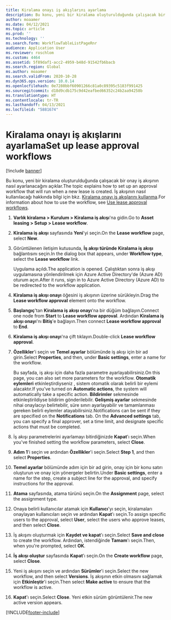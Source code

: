 ```yaml
---
title: Kiralama onayı iş akışlarını ayarlama
description: Bu konu, yeni bir kiralama oluşturulduğunda çalışacak bir onay iş akışının nasıl ayarlanacağını açıklar.
author: moaamer
ms.date: 04/12/2021
ms.topic: article
ms.prod: ''
ms.technology: ''
ms.search.form: WorkflowTableListPageRnr
audience: Application User
ms.reviewer: roschlom
ms.custom: 4464
ms.assetid: 5f89daf1-acc2-4959-b48d-91542fb6bacb
ms.search.region: Global
ms.author: moaamer
ms.search.validFrom: 2020-10-28
ms.dyn365.ops.version: 10.0.14
ms.openlocfilehash: 0e7280bbf60901266c81a0c89395c5183f991425
ms.sourcegitcommit: d18d9cdb175c9d42eafbed66352c24b2aa94258b
ms.translationtype: HT
ms.contentlocale: tr-TR
ms.lasthandoff: 04/13/2021
ms.locfileid: "5881674"
---
```

# <a name="set-up-lease-approval-workflows"></a><span data-ttu-id="bbefb-103">Kiralama onayı iş akışlarını ayarlama</span><span class="sxs-lookup"><span data-stu-id="bbefb-103">Set up lease approval workflows</span></span>

[!include [banner](../includes/banner.md)]

<span data-ttu-id="bbefb-104">Bu konu, yeni bir kiralama oluşturulduğunda çalışacak bir onay iş akışının nasıl ayarlanacağını açıklar.</span><span class="sxs-lookup"><span data-stu-id="bbefb-104">The topic explains how to set up an approval workflow that will run when a new lease is created.</span></span> <span data-ttu-id="bbefb-105">İş akışının nasıl kullanılacağı hakkında bilgi için bkz. [Kiralama onayı iş akışlarını kullanma](use-create-lease-wrkflw.md).</span><span class="sxs-lookup"><span data-stu-id="bbefb-105">For information about how to use the workflow, see [Use lease approval workflows](use-create-lease-wrkflw.md).</span></span> 

1. <span data-ttu-id="bbefb-106">**Varlık kiralama \> Kurulum \> Kiralama iş akışı**'na gidin.</span><span class="sxs-lookup"><span data-stu-id="bbefb-106">Go to **Asset leasing \> Setup \> Lease workflow**.</span></span>
2. <span data-ttu-id="bbefb-107">**Kiralama iş akışı** sayfasında **Yeni**'yi seçin.</span><span class="sxs-lookup"><span data-stu-id="bbefb-107">On the **Lease workflow** page, select **New**.</span></span>
3. <span data-ttu-id="bbefb-108">Görüntülenen iletişim kutusunda, **İş akışı türünde** **Kiralama iş akışı** bağlantısını seçin.</span><span class="sxs-lookup"><span data-stu-id="bbefb-108">In the dialog box that appears, under **Workflow type**, select the **Lease workflow** link.</span></span>

    <span data-ttu-id="bbefb-109">Uygulama açıldı.</span><span class="sxs-lookup"><span data-stu-id="bbefb-109">The application is opened.</span></span> <span data-ttu-id="bbefb-110">Çalıştıktan sonra iş akışı uygulamasına yönlendirilmek için Azure Active Directory'de (Azure AD) oturum açın.</span><span class="sxs-lookup"><span data-stu-id="bbefb-110">After it runs, sign in to Azure Active Directory (Azure AD) to be redirected to the workflow application.</span></span>

4. <span data-ttu-id="bbefb-111">**Kiralama iş akışı onayı** öğesini iş akışının üzerine sürükleyin.</span><span class="sxs-lookup"><span data-stu-id="bbefb-111">Drag the **Lease workflow approval** element onto the workflow.</span></span>
5. <span data-ttu-id="bbefb-112">**Başlangıç**'tan **Kiralama iş akışı onayı**'na bir düğüm bağlayın.</span><span class="sxs-lookup"><span data-stu-id="bbefb-112">Connect one node from **Start** to **Lease workflow approval**.</span></span> <span data-ttu-id="bbefb-113">Ardından **Kiralama iş akışı onayı**'nı **Bitiş**'e bağlayın.</span><span class="sxs-lookup"><span data-stu-id="bbefb-113">Then connect **Lease workflow approval** to **End**.</span></span>
6. <span data-ttu-id="bbefb-114">**Kiralama iş akışı onayı**'na çift tıklayın.</span><span class="sxs-lookup"><span data-stu-id="bbefb-114">Double-click **Lease workflow approval**.</span></span>
7. <span data-ttu-id="bbefb-115">**Özellikler**'i seçin ve **Temel ayarlar** bölümünde iş akışı için bir ad girin.</span><span class="sxs-lookup"><span data-stu-id="bbefb-115">Select **Properties**, and then, under **Basic settings**, enter a name for the workflow.</span></span>

    <span data-ttu-id="bbefb-116">Bu sayfada, iş akışı için daha fazla parametre ayarlayabilirsiniz.</span><span class="sxs-lookup"><span data-stu-id="bbefb-116">On this page, you can also set more parameters for the workflow.</span></span> <span data-ttu-id="bbefb-117">**Otomatik eylemleri** etkinleştirdiyseniz , sistem otomatik olarak belirli bir eylemi alacaktır.</span><span class="sxs-lookup"><span data-stu-id="bbefb-117">If you've turned on **Automatic actions**, the system will automatically take a specific action.</span></span> <span data-ttu-id="bbefb-118">**Bildirimler** sekmesinde etkinleştirildiyse bildirim gönderilebilir. **Gelişmiş ayarlar** sekmesinde nihai onaylacıyı belirtebilir, süre sınırı ayarlayabilir ve tamamlanması gereken belirli eylemler atayabilirsiniz.</span><span class="sxs-lookup"><span data-stu-id="bbefb-118">Notifications can be sent if they are specified on the **Notifications** tab. On the **Advanced settings** tab, you can specify a final approver, set a time limit, and designate specific actions that must be completed.</span></span>

8. <span data-ttu-id="bbefb-119">İş akışı parametrelerini ayarlamayı bitirdiğinizde **Kapat**'ı seçin.</span><span class="sxs-lookup"><span data-stu-id="bbefb-119">When you've finished setting the workflow parameters, select **Close**.</span></span>
9. <span data-ttu-id="bbefb-120">**Adım 1**'i seçin ve ardından **Özellikler**'i seçin.</span><span class="sxs-lookup"><span data-stu-id="bbefb-120">Select **Step 1**, and then select **Properties**.</span></span>
10. <span data-ttu-id="bbefb-121">**Temel ayarlar** bölümünde adım için bir ad girin, onay için bir konu satırı oluşturun ve onay için yönergeler belirtin.</span><span class="sxs-lookup"><span data-stu-id="bbefb-121">Under **Basic settings**, enter a name for the step, create a subject line for the approval, and specify instructions for the approval.</span></span>
11. <span data-ttu-id="bbefb-122">**Atama** sayfasında, atama türünü seçin.</span><span class="sxs-lookup"><span data-stu-id="bbefb-122">On the **Assignment** page, select the assignment type.</span></span>
12. <span data-ttu-id="bbefb-123">Onaya belirli kullanıcılar atamak için **Kullanıcı**'yı seçin, kiralamaları onaylayan kullanıcıları seçin ve ardından **Kapat**'ı seçin.</span><span class="sxs-lookup"><span data-stu-id="bbefb-123">To assign specific users to the approval, select **User**, select the users who approve leases, and then select **Close**.</span></span>
13. <span data-ttu-id="bbefb-124">İş akışını oluşturmak için **Kaydet ve kapat**'ı seçin.</span><span class="sxs-lookup"><span data-stu-id="bbefb-124">Select **Save and close** to create the workflow.</span></span> <span data-ttu-id="bbefb-125">Ardından, istendiğinde **Tamam**'ı seçin.</span><span class="sxs-lookup"><span data-stu-id="bbefb-125">Then, when you're prompted, select **OK**.</span></span>
14. <span data-ttu-id="bbefb-126">**İş akışı oluştur** sayfasında **Kapat**'ı seçin.</span><span class="sxs-lookup"><span data-stu-id="bbefb-126">On the **Create workflow** page, select **Close**.</span></span>
14. <span data-ttu-id="bbefb-127">Yeni iş akışını seçin ve ardından **Sürümler**'i seçin.</span><span class="sxs-lookup"><span data-stu-id="bbefb-127">Select the new workflow, and then select **Versions**.</span></span> <span data-ttu-id="bbefb-128">İş akışının etkin olmasını sağlamak için **Etkinleştir**'i seçin.</span><span class="sxs-lookup"><span data-stu-id="bbefb-128">Then select **Make active** to ensure that the workflow is active.</span></span>
15. <span data-ttu-id="bbefb-129">**Kapat**'ı seçin.</span><span class="sxs-lookup"><span data-stu-id="bbefb-129">Select **Close**.</span></span> <span data-ttu-id="bbefb-130">Yeni etkin sürüm görüntülenir.</span><span class="sxs-lookup"><span data-stu-id="bbefb-130">The new active version appears.</span></span>


[!INCLUDE[footer-include](../../includes/footer-banner.md)]
